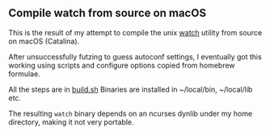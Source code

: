 ## Compile watch from source on macOS
This is the result of my attempt to compile the unix [watch](https://en.wikipedia.org/wiki/Watch_(Unix)) utility from source on macOS (Catalina).

After unsuccessfully futzing to guess autoconf settings, I eventually got this working using scripts and configure options copied from homebrew formulae.

All the steps are in [build.sh](build.sh)
Binaries are installed in ~/local/bin, ~/local/lib etc.

The resulting `watch` binary depends on an ncurses dynlib under my home directory, making it not very portable.


